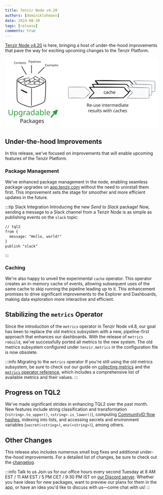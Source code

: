 ```yaml
---
title: Tenzir Node v4.20  
authors: [dominiklohmann]  
date: 2024-08-30  
tags: [release]  
comments: true  
---
```


[Tenzir Node v4.20][github-release] is here, bringing a host of under-the-hood
improvements that pave the way for exciting upcoming changes to the Tenzir
Platform.

![Tenzir Node v4.20](tenzir-node-v4.20.excalidraw.svg)

[github-release]: https://github.com/tenzir/tenzir/releases/tag/v4.20.0

<!-- truncate -->

## Under-the-hood Improvements

In this release, we've focused on improvements that will enable upcoming
features of the Tenzir Platform.

### Package Management

We've enhanced package management in the node, enabling seamless package
upgrades on [app.tenzir.com](https://app.tenzir.com) without the need to
uninstall them first. This improvement sets the stage for smoother and more
efficient updates in the future.

:::tip Slack Integration
Introducing the new _Send to Slack_ package! Now, sending a message to a Slack
channel from a Tenzir Node is as simple as publishing events on the `slack`
topic:

```tql
// tql2
from {
  message: "Hello, world!"
}
publish "slack"
```
:::

### Caching

We're also happy to unveil the experimental `cache` operator. This operator
creates an in-memory cache of events, allowing subsequent uses of the same cache
to skip running the pipeline leading up to it. This enhancement promises to
drive significant improvements to the Explorer and Dashboards, making data
exploration more interactive and efficient.

## Stabilizing the `metrics` Operator

Since the introduction of the `metrics` operator in Tenzir Node v4.8, our goal
has been to replace the old metrics subsystem with a new, pipeline-first
approach that enhances our dashboards. With the release of `metrics rebuild`,
we've successfully ported all metrics to the new system. The old metrics
subsystem configured under `tenzir.metrics` in the configuration file is now
obsolete.

:::info Migrating to the `metrics` operator
If you're still using the old metrics subsystem, be sure to check out our guide
on [collecting metrics](/usage/collect-metrics) and the [`metrics` operator
reference](/operators/metrics), which includes a comprehensive list of available
metrics and their values.
:::

## Progress on TQL2

We've made significant strides in enhancing TQL2 over the past month. New
features include string classification and transformation
(`<string>.to_upper()`, `<string>.is_lower()`), computing [CommunityID flow
hashes](/blog/unifying-network-and-endpoint-data-with-community-ids), indexing
into lists, and accessing secrets and environment variables (`secret(<string>)`,
`env(<string>)`), among others.

## Other Changes

This release also includes numerous small bug fixes and additional
under-the-hood improvements. For a detailed list of changes, be sure to check
out the [changelog][changelog].

:::info Talk to us
Join us for our office hours every second Tuesday at 8 AM EST / 11 AM EST / 5 PM
CET / 9:30 PM IST on [our Discord server][discord]. Whether you have ideas for
new packages, want to preview our plans for them in the app, or have an idea
you'd like to discuss with us—come chat with us!
:::

[discord]: /discord  
[changelog]: /changelog#v4200  
